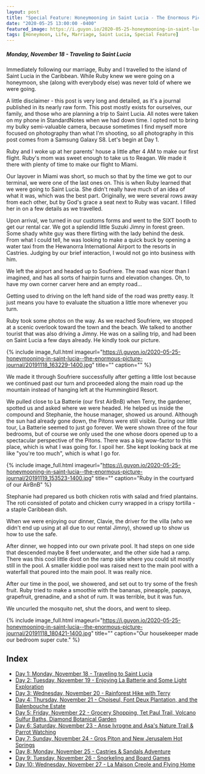 ```yaml
---
layout: post
title: "Special Feature: Honeymooning in Saint Lucia - The Enormous Picture Journal - Day 1"
date: "2020-05-25 13:00:00 -0400"
featured_image: https://i.guyon.io/2020-05-25-honeymooning-in-saint-lucia--the-enormous-picture-journal/20191119_153518-1400.jpg
tags: [Honeymoon, Life, Marriage, Saint Lucia, Special Feature]
---
```


##### Monday, November 18 - Traveling to Saint Lucia

Immediately following our marriage, Ruby and I travelled to the island of Saint Lucia in the Caribbean. While Ruby knew we were going on a honeymoon, she (along with everybody else) was never told of where we were going.

A little disclaimer - this post is very long and detailed, as it's a journal published in its nearly raw form. This post mostly exists for ourselves, our family, and those who are planning a trip to Saint Lucia. All notes were taken on my phone in StandardNotes when we had down time. I opted not to bring my bulky semi-valuable camera, because sometimes I find myself more focused on photography than what I'm shooting, so all photography in this post comes from a Samsung Galaxy S8. Let's begin at Day 1.

<!--more-->

Ruby and I woke up at her parents' house a little after 4 AM to make our first flight. Ruby's mom was sweet enough to take us to Reagan. We made it there with plenty of time to make our flight to Miami.

Our layover in Miami was short, so much so that by the time we got to our terminal, we were one of the last ones on. This is when Ruby learned that we were going to Saint Lucia. She didn't really have much of an idea of what it was, which was the best part. Originally, we were several rows away from each other, but by God's grace a seat next to Ruby was vacant. I filled her in on a few details as we travelled.

Upon arrival, we turned in our customs forms and went to the SIXT booth to get our rental car. We got a splendid little Suzuki Jimny in forest green. Some shady white guy was there flirting with the lady behind the desk. From what I could tell, he was looking to make a quick buck by opening a water taxi from the Hewanorra International Airport to the resorts in Castries. Judging by our brief interaction, I would not go into business with him.

We left the airport and headed up to Soufriere. The road was nicer than I imagined, and has all sorts of hairpin turns and elevation changes. Oh, to have my own corner carver here and an empty road...

Getting used to driving on the left hand side of the road was pretty easy. It just means you have to evaluate the situation a little more whenever you turn.

Ruby took some photos on the way. As we reached Soufriere, we stopped at a scenic overlook toward the town and the beach. We talked to another tourist that was also driving a Jimny. He was on a sailing trip, and had been on Saint Lucia a few days already. He kindly took our picture.

{% include image_full.html imageurl="https://i.guyon.io/2020-05-25-honeymooning-in-saint-lucia--the-enormous-picture-journal/20191118_163229-1400.jpg" title="" caption="" %}

We made it through Soufriere successfully after getting a little lost because we continued past our turn and proceeded along the main road up the mountain instead of hanging left at the Hummingbird Resort.

We pulled close to La Batterie (our first AirBnB) when Terry, the gardener, spotted us and asked where we were headed. He helped us inside the compound and Stephanie, the house manager, showed us around. Although the sun had already gone down, the Pitons were still visible. During our little tour, La Batterie seemed to just go forever. We were shown three of the four bedrooms, but of course we only used the one whose doors opened up to a spectacular perspective of the Pitons. There was a big wow-factor to this place, which is what I was going for. I spoil her. She kept looking back at me like "you're too much", which is what I go for.

{% include image_full.html imageurl="https://i.guyon.io/2020-05-25-honeymooning-in-saint-lucia--the-enormous-picture-journal/20191119_153523-1400.jpg" title="" caption="Ruby in the courtyard of our AirBnB" %}

Stephanie had prepared us both chicken rotis with salad and fried plantains. The roti consisted of potato and chicken curry wrapped in a crispy tortilla - a staple Caribbean dish.

When we were enjoying our dinner, Clavie, the driver for the villa (who we didn't end up using at all due to our rental Jimny), showed up to show us how to use the safe.

After dinner, we hopped into our own private pool. It had steps on one side that descended maybe 8 feet underwater, and the other side had a ramp. There was this cool little divot on the ramp side where you could sit mostly still in the pool. A smaller kiddie pool was raised next to the main pool with a waterfall that poured into the main pool. It was really nice.

After our time in the pool, we showered, and set out to try some of the fresh fruit. Ruby tried to make a smoothie with the bananas, pineapple, papaya, grapefruit, grenadine, and a shot of rum. It was terrible, but it was fun.

We uncurled the mosquito net, shut the doors, and went to sleep.

{% include image_full.html imageurl="https://i.guyon.io/2020-05-25-honeymooning-in-saint-lucia--the-enormous-picture-journal/20191118_180421-1400.jpg" title="" caption="Our housekeeper made our bedroom super cute." %}

## Index

* [Day 1: Monday, November 18 - Traveling to Saint Lucia](../../../05/25/special-feature-honeymooning-in-saint-lucia-the-enormous-picture-journal-day-1/)
* [Day 2: Tuesday, November 19 - Enjoying La Batterie and Some Light Exploration](../../../05/26/special-feature-honeymooning-in-saint-lucia-the-enormous-picture-journal-day-2/)
* [Day 3: Wednesday, November 20 - Rainforest Hike with Terry](../../../05/27/special-feature-honeymooning-in-saint-lucia-the-enormous-picture-journal-day-3/)
* [Day 4: Thursday, November 21 - Choiseul, Font Deux Plantation, and the Balenbouche Estate](../../../05/28/special-feature-honeymooning-in-saint-lucia-the-enormous-picture-journal-day-4/)
* [Day 5: Friday, November 22 - Grocery Shopping, Tet Paul Trail, Volcano Sulfur Baths, Diamond Botanical Garden](../../../05/29/special-feature-honeymooning-in-saint-lucia-the-enormous-picture-journal-day-5/)
* [Day 6: Saturday, November 23 - Anse Ivrogne and Asa's Nature Trail & Parrot Watching](../../../05/30/special-feature-honeymooning-in-saint-lucia-the-enormous-picture-journal-day-6/)
* [Day 7: Sunday, November 24 - Gros Piton and New Jerusalem Hot Springs](../../../06/01/special-feature-honeymooning-in-saint-lucia-the-enormous-picture-journal-day-7/)
* [Day 8: Monday, November 25 - Castries & Sandals Adventure](../../../06/02/special-feature-honeymooning-in-saint-lucia-the-enormous-picture-journal-day-8/)
* [Day 9: Tuesday, November 26 - Snorkeling and Board Games](../../../06/03/special-feature-honeymooning-in-saint-lucia-the-enormous-picture-journal-day-9/)
* [Day 10: Wednesday, November 27 - La Maison Creole and Flying Home](../../../06/04/special-feature-honeymooning-in-saint-lucia-the-enormous-picture-journal-day-10/)
